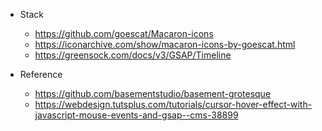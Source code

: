 - Stack
  - https://github.com/goescat/Macaron-icons
  - https://iconarchive.com/show/macaron-icons-by-goescat.html
  - https://greensock.com/docs/v3/GSAP/Timeline

- Reference
  - https://github.com/basementstudio/basement-grotesque
  - https://webdesign.tutsplus.com/tutorials/cursor-hover-effect-with-javascript-mouse-events-and-gsap--cms-38899